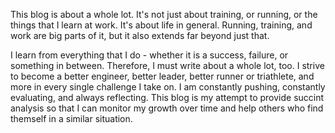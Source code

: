 This blog is about a whole lot. It's not just about training, or running, or the things that I learn at work. It's about life in general. Running, training, and work are big parts of it, but it also extends far beyond just that. 

I learn from everything that I do - whether it is a success, failure, or something in between. Therefore, I must write about a whole lot, too. I strive to become a better engineer, better leader, better runner or triathlete, and more in every single challenge I take on. I am constantly pushing, constantly evaluating, and always reflecting. This blog is my attempt to provide succint analysis so that I can monitor my growth over time and help others who find themself in a similar situation.
